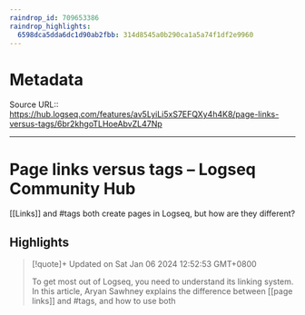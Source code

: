 ```yaml
---
raindrop_id: 709653386
raindrop_highlights:
  6598dca5dda6dc1d90ab2fbb: 314d8545a0b290ca1a5a74f1df2e9960
---
```


# Metadata
Source URL:: https://hub.logseq.com/features/av5LyiLi5xS7EFQXy4h4K8/page-links-versus-tags/6br2khgoTLHoeAbvZL47Np


---
# Page links versus tags – Logseq Community Hub

[[Links]] and #tags both create pages in Logseq, but how are they different?

## Highlights

> [!quote]+ Updated on Sat Jan 06 2024 12:52:53 GMT+0800
>
> To get most out of Logseq, you need to understand its linking system. In this article, Aryan Sawhney explains the difference between [[page links]] and #tags, and how to use both
